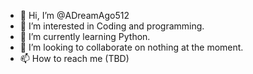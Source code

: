- 👋 Hi, I’m @ADreamAgo512
- 👀 I’m interested in Coding and programming.
- 🌱 I’m currently learning Python.
- 💞️ I’m looking to collaborate on nothing at the moment. 
- 📫 How to reach me (TBD)

<!---
ADreamAgo512/ADreamAgo512 is a ✨ special ✨ repository because its `README.md` (this file) appears on your GitHub profile.
You can click the Preview link to take a look at your changes.
--->
